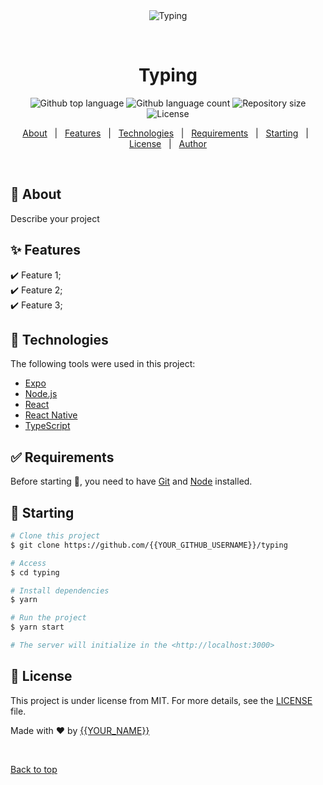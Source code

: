 <div align="center" id="top"> 
  <img src="./.github/app.gif" alt="Typing" />

  &#xa0;

  <!-- <a href="https://typing.netlify.app">Demo</a> -->
</div>

<h1 align="center">Typing</h1>

<p align="center">
  <img alt="Github top language" src="https://img.shields.io/github/languages/top/FelipeFerreiraSS/typing?color=56BEB8">

  <img alt="Github language count" src="https://img.shields.io/github/languages/count/FelipeFerreiraSS/typing?color=56BEB8">

  <img alt="Repository size" src="https://img.shields.io/github/repo-size/FelipeFerreiraSS/typing?color=56BEB8">

  <img alt="License" src="https://img.shields.io/github/license/FelipeFerreiraSS/typing?color=56BEB8">

  <!-- <img alt="Github issues" src="https://img.shields.io/github/issues/{{YOUR_GITHUB_USERNAME}}/typing?color=56BEB8" /> -->

  <!-- <img alt="Github forks" src="https://img.shields.io/github/forks/{{YOUR_GITHUB_USERNAME}}/typing?color=56BEB8" /> -->

  <!-- <img alt="Github stars" src="https://img.shields.io/github/stars/{{YOUR_GITHUB_USERNAME}}/typing?color=56BEB8" /> -->
</p>

<!-- Status -->

<!-- <h4 align="center"> 
	🚧  Typing 🚀 Under construction...  🚧
</h4> 

<hr> -->

<p align="center">
  <a href="#dart-about">About</a> &#xa0; | &#xa0; 
  <a href="#sparkles-features">Features</a> &#xa0; | &#xa0;
  <a href="#rocket-technologies">Technologies</a> &#xa0; | &#xa0;
  <a href="#white_check_mark-requirements">Requirements</a> &#xa0; | &#xa0;
  <a href="#checkered_flag-starting">Starting</a> &#xa0; | &#xa0;
  <a href="#memo-license">License</a> &#xa0; | &#xa0;
  <a href="https://github.com/{{YOUR_GITHUB_USERNAME}}" target="_blank">Author</a>
</p>

<br>

## :dart: About ##

Describe your project

## :sparkles: Features ##

:heavy_check_mark: Feature 1;\
:heavy_check_mark: Feature 2;\
:heavy_check_mark: Feature 3;

## :rocket: Technologies ##

The following tools were used in this project:

- [Expo](https://expo.io/)
- [Node.js](https://nodejs.org/en/)
- [React](https://pt-br.reactjs.org/)
- [React Native](https://reactnative.dev/)
- [TypeScript](https://www.typescriptlang.org/)

## :white_check_mark: Requirements ##

Before starting :checkered_flag:, you need to have [Git](https://git-scm.com) and [Node](https://nodejs.org/en/) installed.

## :checkered_flag: Starting ##

```bash
# Clone this project
$ git clone https://github.com/{{YOUR_GITHUB_USERNAME}}/typing

# Access
$ cd typing

# Install dependencies
$ yarn

# Run the project
$ yarn start

# The server will initialize in the <http://localhost:3000>
```

## :memo: License ##

This project is under license from MIT. For more details, see the [LICENSE](LICENSE.md) file.


Made with :heart: by <a href="https://github.com/{{YOUR_GITHUB_USERNAME}}" target="_blank">{{YOUR_NAME}}</a>

&#xa0;

<a href="#top">Back to top</a>
